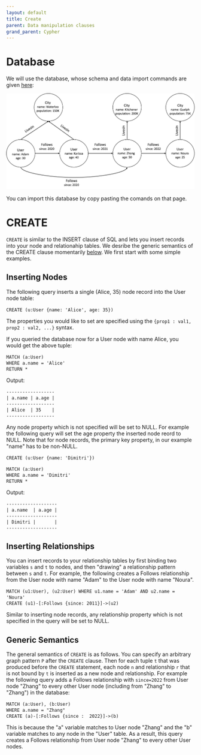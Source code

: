 ```yaml
---
layout: default
title: Create
parent: Data manipulation clauses
grand_parent: Cypher
---
```


# Database
We will use the database, whose schema and data import commands are given [here](example-database.md):

<img src="../../../img/running-example.png" width="800">

You can import this database by copy pasting the comands on that page. 

# CREATE
`CREATE` is similar to the INSERT clause of SQL and lets you insert records into your
node and relationahip tables. We desribe the generic semantics of the 
CREATE clause momentarily [below](#generic-semantics). We first start with some simple examples. 

## Inserting Nodes
The following query inserts a single (Alice, 35) node record into the User node table:

```
CREATE (u:User {name: 'Alice', age: 35})
```
The properties you would like to set are specified using the
`{prop1 : val1, prop2 : val2, ...}` syntax.  

If you queried the database now for 
a User node with name Alice, you would get the above tuple:
```
MATCH (a:User) 
WHERE a.name = 'Alice' 
RETURN *
```
Output:
```
------------------
| a.name | a.age |
------------------
| Alice  | 35    |
------------------
```

Any node property which is not specified will be set to NULL. 
For example the following query will set the age property
the inserted node reord to NULL. Note that for node records,
the primary key property, in our example "name" has to be non-NULL.
```
CREATE (u:User {name: 'Dimitri'})
```
```
MATCH (a:User) 
WHERE a.name = 'Dimitri' 
RETURN *
```
Output:
```
-------------------
| a.name  | a.age |
-------------------
| Dimitri |       |
-------------------
```

## Inserting Relationships
You can insert records to your relationship tables by
first binding two variables `s` and `t` to nodes, and then
"drawing" a relationship pattern between `s` and `t`. 
For example, the following creates a Follows relationship
from the User node with name "Adam" to the User node with
name "Noura". 
```
MATCH (u1:User), (u2:User) WHERE u1.name = 'Adam' AND u2.name = 'Noura' 
CREATE (u1)-[:Follows {since: 2011}]->(u2)
```
Similar to inserting node records, any relationship property which is not 
specified in the query will be set to NULL.

## Generic Semantics
The general semantics of `CREATE` is as follows. You can specify
an arbitrary graph pattern `P` after the `CREATE` clause.
Then for each tuple `t` that was produced before the `CREATE` statement, 
each node `n` and relationship `r` that is not bound by `t` is inserted
as a new node and relationship. For example the following query
adds a Follows relationship with `since=2022` from User node "Zhang" 
to every other User node (including from "Zhang" to "Zhang") 
in the database:

```
MATCH (a:User), (b:User) 
WHERE a.name = "Zhang" 
CREATE (a)-[:Follows {since :  2022}]->(b)
```
This is because the "a" variable matches to User node "Zhang" and the "b" variable matches to any node in the "User" table. As a result, this query creates a Follows relationship from User node "Zhang" to every other User nodes.

